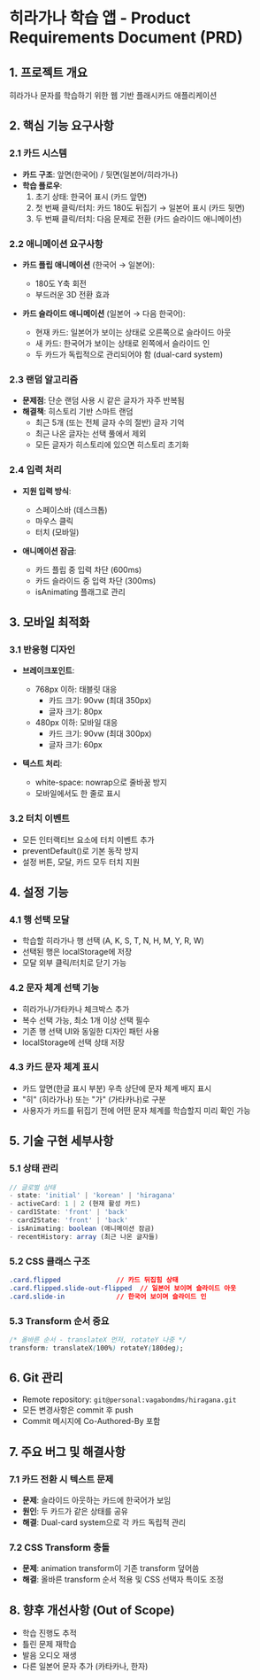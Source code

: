 # 히라가나 학습 앱 - Product Requirements Document (PRD)

## 1. 프로젝트 개요
히라가나 문자를 학습하기 위한 웹 기반 플래시카드 애플리케이션

## 2. 핵심 기능 요구사항

### 2.1 카드 시스템
- **카드 구조**: 앞면(한국어) / 뒷면(일본어/히라가나)
- **학습 플로우**:
  1. 초기 상태: 한국어 표시 (카드 앞면)
  2. 첫 번째 클릭/터치: 카드 180도 뒤집기 → 일본어 표시 (카드 뒷면)
  3. 두 번째 클릭/터치: 다음 문제로 전환 (카드 슬라이드 애니메이션)

### 2.2 애니메이션 요구사항
- **카드 플립 애니메이션** (한국어 → 일본어):
  - 180도 Y축 회전
  - 부드러운 3D 전환 효과

- **카드 슬라이드 애니메이션** (일본어 → 다음 한국어):
  - 현재 카드: 일본어가 보이는 상태로 오른쪽으로 슬라이드 아웃
  - 새 카드: 한국어가 보이는 상태로 왼쪽에서 슬라이드 인
  - 두 카드가 독립적으로 관리되어야 함 (dual-card system)

### 2.3 랜덤 알고리즘
- **문제점**: 단순 랜덤 사용 시 같은 글자가 자주 반복됨
- **해결책**: 히스토리 기반 스마트 랜덤
  - 최근 5개 (또는 전체 글자 수의 절반) 글자 기억
  - 최근 나온 글자는 선택 풀에서 제외
  - 모든 글자가 히스토리에 있으면 히스토리 초기화

### 2.4 입력 처리
- **지원 입력 방식**:
  - 스페이스바 (데스크톱)
  - 마우스 클릭
  - 터치 (모바일)

- **애니메이션 잠금**:
  - 카드 플립 중 입력 차단 (600ms)
  - 카드 슬라이드 중 입력 차단 (300ms)
  - isAnimating 플래그로 관리

## 3. 모바일 최적화

### 3.1 반응형 디자인
- **브레이크포인트**:
  - 768px 이하: 태블릿 대응
    - 카드 크기: 90vw (최대 350px)
    - 글자 크기: 80px
  - 480px 이하: 모바일 대응
    - 카드 크기: 90vw (최대 300px)
    - 글자 크기: 60px

- **텍스트 처리**:
  - white-space: nowrap으로 줄바꿈 방지
  - 모바일에서도 한 줄로 표시

### 3.2 터치 이벤트
- 모든 인터랙티브 요소에 터치 이벤트 추가
- preventDefault()로 기본 동작 방지
- 설정 버튼, 모달, 카드 모두 터치 지원

## 4. 설정 기능

### 4.1 행 선택 모달
- 학습할 히라가나 행 선택 (A, K, S, T, N, H, M, Y, R, W)
- 선택된 행은 localStorage에 저장
- 모달 외부 클릭/터치로 닫기 가능

### 4.2 문자 체계 선택 기능
- 히라가나/가타카나 체크박스 추가
- 복수 선택 가능, 최소 1개 이상 선택 필수
- 기존 행 선택 UI와 동일한 디자인 패턴 사용
- localStorage에 선택 상태 저장

### 4.3 카드 문자 체계 표시
- 카드 앞면(한글 표시 부분) 우측 상단에 문자 체계 배지 표시
- "히" (히라가나) 또는 "가" (가타카나)로 구분
- 사용자가 카드를 뒤집기 전에 어떤 문자 체계를 학습할지 미리 확인 가능

## 5. 기술 구현 세부사항

### 5.1 상태 관리
```javascript
// 글로벌 상태
- state: 'initial' | 'korean' | 'hiragana'
- activeCard: 1 | 2 (현재 활성 카드)
- card1State: 'front' | 'back'
- card2State: 'front' | 'back'
- isAnimating: boolean (애니메이션 잠금)
- recentHistory: array (최근 나온 글자들)
```

### 5.2 CSS 클래스 구조
```css
.card.flipped              // 카드 뒤집힘 상태
.card.flipped.slide-out-flipped  // 일본어 보이며 슬라이드 아웃
.card.slide-in             // 한국어 보이며 슬라이드 인
```

### 5.3 Transform 순서 중요
```css
/* 올바른 순서 - translateX 먼저, rotateY 나중 */
transform: translateX(100%) rotateY(180deg);
```

## 6. Git 관리
- Remote repository: `git@personal:vagabondms/hiragana.git`
- 모든 변경사항은 commit 후 push
- Commit 메시지에 Co-Authored-By 포함

## 7. 주요 버그 및 해결사항

### 7.1 카드 전환 시 텍스트 문제
- **문제**: 슬라이드 아웃하는 카드에 한국어가 보임
- **원인**: 두 카드가 같은 상태를 공유
- **해결**: Dual-card system으로 각 카드 독립적 관리

### 7.2 CSS Transform 충돌
- **문제**: animation transform이 기존 transform 덮어씀
- **해결**: 올바른 transform 순서 적용 및 CSS 선택자 특이도 조정

## 8. 향후 개선사항 (Out of Scope)
- 학습 진행도 추적
- 틀린 문제 재학습
- 발음 오디오 재생
- 다른 일본어 문자 추가 (카타카나, 한자)